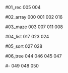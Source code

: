#01_rec
005 004 

#02_array
000 001 002 016 

#03_maze
003 007 011 008 

#04_list
017 023 024 

#05_sort
027 028 

#06_tree
044 046 045 047 

#-
049 048 050 

